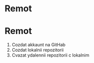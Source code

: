 # Remot
# Remot
1. Cozdat akkaunt na GitHab
2. Cozdat lokalnii repozitorii
3. Cvazat ydalennii repozitorii c lokalnim

